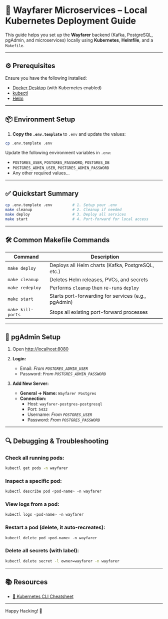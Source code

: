
# 🚀 Wayfarer Microservices – Local Kubernetes Deployment Guide

This guide helps you set up the **Wayfarer** backend (Kafka, PostgreSQL, pgAdmin, and microservices) locally using **Kubernetes**, **Helmfile**, and a `Makefile`.

---

## ⚙️ Prerequisites

Ensure you have the following installed:

- [Docker Desktop](https://www.docker.com/products/docker-desktop/) (with Kubernetes enabled)
- [kubectl](https://kubernetes.io/docs/tasks/tools/)
- [Helm](https://helm.sh/)

---

## 📦 Environment Setup

1. **Copy the `.env.template`** to `.env` and update the values:

```bash
cp .env.template .env
```

Update the following environment variables in `.env`:

- `POSTGRES_USER`, `POSTGRES_PASSWORD`, `POSTGRES_DB`
- `POSTGRES_ADMIN_USER`, `POSTGRES_ADMIN_PASSWORD`
- Any other required values...

---

## ✅ Quickstart Summary

```bash
cp .env.template .env         # 1. Setup your .env
make cleanup                  # 2. Cleanup if needed
make deploy                   # 3. Deploy all services
make start                    # 4. Port-forward for local access
```

---

## 🛠️ Common Makefile Commands

| Command           | Description                                         |
|-------------------|-----------------------------------------------------|
| `make deploy`     | Deploys all Helm charts (Kafka, PostgreSQL, etc.)   |
| `make cleanup`    | Deletes Helm releases, PVCs, and secrets            |
| `make redeploy`   | Performs `cleanup` then re-runs `deploy`            |
| `make start`      | Starts port-forwarding for services (e.g., pgAdmin) |
| `make kill-ports` | Stops all existing port-forward processes           |

---

## 🧩 pgAdmin Setup

1. Open [http://localhost:8080](http://localhost:8080)

2. **Login:**
   - Email: _From `POSTGRES_ADMIN_USER`_
   - Password: _From `POSTGRES_ADMIN_PASSWORD`_

3. **Add New Server:**
   - **General → Name:** `Wayfarer Postgres`
   - **Connection:**
     - Host: `wayfarer-postgres-postgresql`
     - Port: `5432`
     - Username: _From `POSTGRES_USER`_
     - Password: _From `POSTGRES_PASSWORD`_

---

## 🔍 Debugging & Troubleshooting

### Check all running pods:

```bash
kubectl get pods -n wayfarer
```

### Inspect a specific pod:

```bash
kubectl describe pod <pod-name> -n wayfarer
```

### View logs from a pod:

```bash
kubectl logs <pod-name> -n wayfarer
```

### Restart a pod (delete, it auto-recreates):

```bash
kubectl delete pod <pod-name> -n wayfarer
```

### Delete all secrets (with label):

```bash
kubectl delete secret -l owner=wayfarer -n wayfarer
```

---

## 📚 Resources

- [📘 Kubernetes CLI Cheatsheet](./kubectl-cheatsheet.md)

---

Happy Hacking! 🚀
